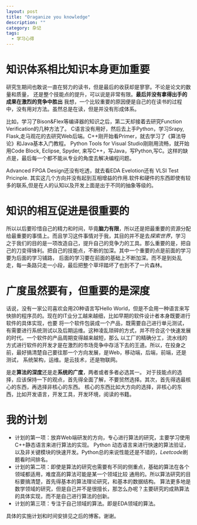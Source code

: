 ```yaml
---
layout: post
title: "Oraganize you knowledge"
description: ""
category: 杂记
tags: 
  - 学习心得
---
```


# 知识体系相比知识本身更加重要  
研究生期间也敢说一直在努力的读书，但是最后的收获却是寥寥。不论是论文的数量和质量，
还是整个技能点的提升，可以说是非常有限。**最后并没有拿得出手的成果在激烈的竞争中胜出**
我想，一个比较重要的原因便是自己的在读书的过程中，没有用对方法。虽然总是在读，但是并没有形成体系。  

比如，学习了Bison&Flex等编译器的知识之后，第二天却接着去研究Function Verification的几种方法了。
C语言没有用好，然后去上手Python，学习Srapy, Flask,走马观花的去研究Web后端。C++刚开始看Primer，就去学习了《算法导论》和Java基本入门教程。
Python Tools for Visual Studio刚刚用流畅，就开始用Code Block, Eclipse, Spyder,
来写C++，写Java，写Python,写C。这样的缺点是，最后每一个都不能从专业的角度去解决编程问题。 

Advanced FPGA Design还没有吃透，就去看EDA Evelotion还有 VLSI Test Pricinple.
其实这几个方向并没有起到互相增益的作用.软件和硬件的东西即使有较多的联系,但是在人的认知以及开发上面是出于不同的抽象等级的。

# 知识的相互促进是很重要的
所以以后要珍惜自己的精力和时间，毕竟**脑力有限**，所以还是把最重要的资源分配给最重要的事情上。而且学习这件事情对于我，其目的并不是去*探索世界*，学习
之于我们的目的是一项改造自己，提升自己的竞争力的工具。那么重要的是，把自己的刀变得锋利。把自己的技能点，不断的加深。其中一个重要的点是前面的学习要为后面的学习铺路，
后面的学习要在前面的基础上不断加深。而不是到处乱走，每一条路只走一小段，最后把整个草坪踏坏了也到不了一片森林。

# 广度虽然要有，但重要的是深度
话说，没有一家公司喜欢会用20种语言写Hello World，但是不会用一种语言来写快排的程序员的。现在的IT业分工越来越细，比如早期的软件设计者本身既要进行软件的具体实现，也要
将一个软件包装成一个产品，既需要自己进行单元测试，有需要进行系统测试以及后期运维。这种凌乱琐碎的方式，并不符合这个快速发展的时代。一个软件的产品周期变得越来越短，那么
以工厂的精确分工，流水线的方式进行软件的开发才是在激烈的市场竞争中存活下去的王道。所以，在投身之前，最好搞清楚自己要往那一个方向发展，是Web，移动端，后端，前端，还是测试，
系统架构，运维。是云技术，还是物联网。  

是走**算法的深度**还是走**系统的广度**，两者或者多者必选其一。
对于技能点的选择，应该保持一下的观点，首先得全面了解，不要贸然选择。其次，首先得选最核心的东西，再选择非核心的东西。
核心的东西比如大方向的选择，非核心的东西，比如开发语言，开发工具，开发环境，阅读的书籍。

# 我的计划
* 计划的第一项：放弃Web端研发的方向，专心进行算法的研究，主要学习使用C++静态语言来进行算法的实现。
Python 动态语言来进行快速的算法验证，以及非关键模块的快速开发。Python总的来说性能还是不错的，*Leetcode*刷题看时间排名。  
* 计划的第二项：即使是算法的研究也需要有不同的侧重点，基础的算法在各个领域都适用，难度高的算法可能是某一个领域比较
通用的。所以算法研究的目标要搞清楚，首先得基本的算法理论研究，和基本的数据结构。
算法更多地是数学领域的研究，但是自己并不是很擅长，那怎么办呢？主要研究的成熟算法的具体实现，而不是自己进行算法的创新。
* 计划的第三项：专注于自己领域的算法。即是EDA领域的算法。

具体的实施计划和时间安排见之后的博客。谢谢。